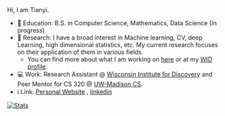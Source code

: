 Hi, I am Tianyi.

- 🏫 Education: B.S. in Computer Science, Mathematics, Data Science (In progress)
- 🔬 Research: I have a broad interest in Machine learning, CV, deep Learning, high dimensional statistics, etc. My current research focuses on their application of them in various fields.
  - You can find more about what I am working on [here](https://tianyi0216.github.io/research/) or at my [WID profile](https://wid.wisc.edu/people/tianyi-xu/).
- 💻 Work: Research Assistant @ [Wisconsin Institute for Discovery](https://wid.wisc.edu/) and Peer Mentor for CS 320 @ [UW-Madison CS](https://www.cs.wisc.edu/).
- ℹ️ Link: [Personal Website](https://tianyi0216.github.io/) , [linkedin](https://www.linkedin.com/in/tianyi-xu/)

[![Stats](https://github-readme-stats.vercel.app/api?username=tianyi0216?theme=tokyonight)](https://github.com/anuraghazra/github-readme-stats)


<!--
**tianyi0216/tianyi0216** is a ✨ _special_ ✨ repository because its `README.md` (this file) appears on your GitHub profile.

Here are some ideas to get you started:

- 🔭 I’m currently working on ...
- 🌱 I’m currently learning ...
- 👯 I’m looking to collaborate on ...
- 🤔 I’m looking for help with ...
- 💬 Ask me about ...
- 📫 How to reach me: ...
- 😄 Pronouns: ...
- ⚡ Fun fact: ...
- No one asked: [who](https://86-eighty-six.fandom.com/wiki/Vladilena_Miliz%C3%A9) is my current profile picture.
-->
